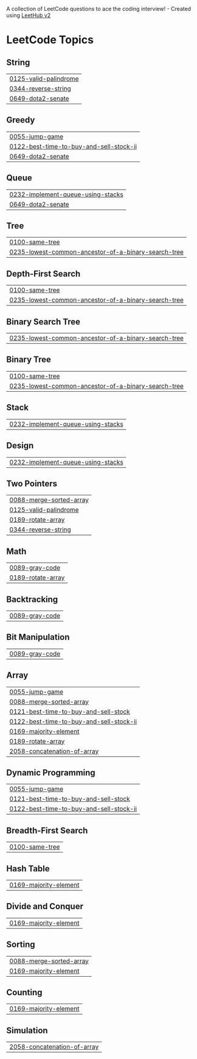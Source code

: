 A collection of LeetCode questions to ace the coding interview! - Created using [LeetHub v2](https://github.com/arunbhardwaj/LeetHub-2.0)
<!---LeetCode Topics Start-->
# LeetCode Topics
## String
|  |
| ------- |
| [0125-valid-palindrome](https://github.com/RAKSHITH13IGNATIUS/LEETCODE/tree/master/0125-valid-palindrome) |
| [0344-reverse-string](https://github.com/RAKSHITH13IGNATIUS/LEETCODE/tree/master/0344-reverse-string) |
| [0649-dota2-senate](https://github.com/RAKSHITH13IGNATIUS/LEETCODE/tree/master/0649-dota2-senate) |
## Greedy
|  |
| ------- |
| [0055-jump-game](https://github.com/RAKSHITH13IGNATIUS/LEETCODE/tree/master/0055-jump-game) |
| [0122-best-time-to-buy-and-sell-stock-ii](https://github.com/RAKSHITH13IGNATIUS/LEETCODE/tree/master/0122-best-time-to-buy-and-sell-stock-ii) |
| [0649-dota2-senate](https://github.com/RAKSHITH13IGNATIUS/LEETCODE/tree/master/0649-dota2-senate) |
## Queue
|  |
| ------- |
| [0232-implement-queue-using-stacks](https://github.com/RAKSHITH13IGNATIUS/LEETCODE/tree/master/0232-implement-queue-using-stacks) |
| [0649-dota2-senate](https://github.com/RAKSHITH13IGNATIUS/LEETCODE/tree/master/0649-dota2-senate) |
## Tree
|  |
| ------- |
| [0100-same-tree](https://github.com/RAKSHITH13IGNATIUS/LEETCODE/tree/master/0100-same-tree) |
| [0235-lowest-common-ancestor-of-a-binary-search-tree](https://github.com/RAKSHITH13IGNATIUS/LEETCODE/tree/master/0235-lowest-common-ancestor-of-a-binary-search-tree) |
## Depth-First Search
|  |
| ------- |
| [0100-same-tree](https://github.com/RAKSHITH13IGNATIUS/LEETCODE/tree/master/0100-same-tree) |
| [0235-lowest-common-ancestor-of-a-binary-search-tree](https://github.com/RAKSHITH13IGNATIUS/LEETCODE/tree/master/0235-lowest-common-ancestor-of-a-binary-search-tree) |
## Binary Search Tree
|  |
| ------- |
| [0235-lowest-common-ancestor-of-a-binary-search-tree](https://github.com/RAKSHITH13IGNATIUS/LEETCODE/tree/master/0235-lowest-common-ancestor-of-a-binary-search-tree) |
## Binary Tree
|  |
| ------- |
| [0100-same-tree](https://github.com/RAKSHITH13IGNATIUS/LEETCODE/tree/master/0100-same-tree) |
| [0235-lowest-common-ancestor-of-a-binary-search-tree](https://github.com/RAKSHITH13IGNATIUS/LEETCODE/tree/master/0235-lowest-common-ancestor-of-a-binary-search-tree) |
## Stack
|  |
| ------- |
| [0232-implement-queue-using-stacks](https://github.com/RAKSHITH13IGNATIUS/LEETCODE/tree/master/0232-implement-queue-using-stacks) |
## Design
|  |
| ------- |
| [0232-implement-queue-using-stacks](https://github.com/RAKSHITH13IGNATIUS/LEETCODE/tree/master/0232-implement-queue-using-stacks) |
## Two Pointers
|  |
| ------- |
| [0088-merge-sorted-array](https://github.com/RAKSHITH13IGNATIUS/LEETCODE/tree/master/0088-merge-sorted-array) |
| [0125-valid-palindrome](https://github.com/RAKSHITH13IGNATIUS/LEETCODE/tree/master/0125-valid-palindrome) |
| [0189-rotate-array](https://github.com/RAKSHITH13IGNATIUS/LEETCODE/tree/master/0189-rotate-array) |
| [0344-reverse-string](https://github.com/RAKSHITH13IGNATIUS/LEETCODE/tree/master/0344-reverse-string) |
## Math
|  |
| ------- |
| [0089-gray-code](https://github.com/RAKSHITH13IGNATIUS/LEETCODE/tree/master/0089-gray-code) |
| [0189-rotate-array](https://github.com/RAKSHITH13IGNATIUS/LEETCODE/tree/master/0189-rotate-array) |
## Backtracking
|  |
| ------- |
| [0089-gray-code](https://github.com/RAKSHITH13IGNATIUS/LEETCODE/tree/master/0089-gray-code) |
## Bit Manipulation
|  |
| ------- |
| [0089-gray-code](https://github.com/RAKSHITH13IGNATIUS/LEETCODE/tree/master/0089-gray-code) |
## Array
|  |
| ------- |
| [0055-jump-game](https://github.com/RAKSHITH13IGNATIUS/LEETCODE/tree/master/0055-jump-game) |
| [0088-merge-sorted-array](https://github.com/RAKSHITH13IGNATIUS/LEETCODE/tree/master/0088-merge-sorted-array) |
| [0121-best-time-to-buy-and-sell-stock](https://github.com/RAKSHITH13IGNATIUS/LEETCODE/tree/master/0121-best-time-to-buy-and-sell-stock) |
| [0122-best-time-to-buy-and-sell-stock-ii](https://github.com/RAKSHITH13IGNATIUS/LEETCODE/tree/master/0122-best-time-to-buy-and-sell-stock-ii) |
| [0169-majority-element](https://github.com/RAKSHITH13IGNATIUS/LEETCODE/tree/master/0169-majority-element) |
| [0189-rotate-array](https://github.com/RAKSHITH13IGNATIUS/LEETCODE/tree/master/0189-rotate-array) |
| [2058-concatenation-of-array](https://github.com/RAKSHITH13IGNATIUS/LEETCODE/tree/master/2058-concatenation-of-array) |
## Dynamic Programming
|  |
| ------- |
| [0055-jump-game](https://github.com/RAKSHITH13IGNATIUS/LEETCODE/tree/master/0055-jump-game) |
| [0121-best-time-to-buy-and-sell-stock](https://github.com/RAKSHITH13IGNATIUS/LEETCODE/tree/master/0121-best-time-to-buy-and-sell-stock) |
| [0122-best-time-to-buy-and-sell-stock-ii](https://github.com/RAKSHITH13IGNATIUS/LEETCODE/tree/master/0122-best-time-to-buy-and-sell-stock-ii) |
## Breadth-First Search
|  |
| ------- |
| [0100-same-tree](https://github.com/RAKSHITH13IGNATIUS/LEETCODE/tree/master/0100-same-tree) |
## Hash Table
|  |
| ------- |
| [0169-majority-element](https://github.com/RAKSHITH13IGNATIUS/LEETCODE/tree/master/0169-majority-element) |
## Divide and Conquer
|  |
| ------- |
| [0169-majority-element](https://github.com/RAKSHITH13IGNATIUS/LEETCODE/tree/master/0169-majority-element) |
## Sorting
|  |
| ------- |
| [0088-merge-sorted-array](https://github.com/RAKSHITH13IGNATIUS/LEETCODE/tree/master/0088-merge-sorted-array) |
| [0169-majority-element](https://github.com/RAKSHITH13IGNATIUS/LEETCODE/tree/master/0169-majority-element) |
## Counting
|  |
| ------- |
| [0169-majority-element](https://github.com/RAKSHITH13IGNATIUS/LEETCODE/tree/master/0169-majority-element) |
## Simulation
|  |
| ------- |
| [2058-concatenation-of-array](https://github.com/RAKSHITH13IGNATIUS/LEETCODE/tree/master/2058-concatenation-of-array) |
<!---LeetCode Topics End-->
